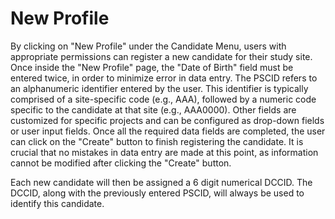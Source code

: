 # New Profile

By clicking on "New Profile" under the Candidate Menu, users with appropriate permissions can register a new candidate for their study site. Once inside the "New Profile" page, the "Date of Birth" field must be entered twice, in order to minimize error in data entry. 
The PSCID refers to an alphanumeric identifier entered by the user. This identifier is typically comprised of a site-specific code (e.g., AAA), followed by a numeric code specific to the candidate at that site (e.g., AAA0000). Other fields are customized for specific projects and can be configured as drop-down fields or user input fields. 
Once all the required data fields are completed, the user can click on the "Create" button to finish registering the candidate. It is crucial that no mistakes in data entry are made at this point, as information cannot be modified after clicking the "Create" button. 

Each new candidate will then be assigned a 6 digit numerical DCCID. The DCCID, along with the previously entered PSCID, will always be used to identify this candidate.

